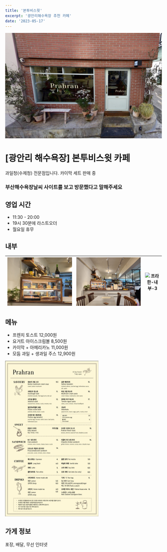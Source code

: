 ```yaml
---
title: '본투비스윗'
excerpt: '광안리해수욕장 추천 카페'
date: '2023-05-17'
---
```

![본투비스윗-전경](https://raw.githubusercontent.com/BeachStory/beach-weather-post/main/%EA%B4%91%EC%95%88%EB%A6%AC/%ED%94%84%EB%9D%BC%ED%95%9C/%E1%84%91%E1%85%B3%E1%84%85%E1%85%A1%E1%84%92%E1%85%A1%E1%86%AB-%E1%84%8C%E1%85%A5%E1%86%AB%E1%84%80%E1%85%A7%E1%86%BC.png)
# [광안리 해수욕장] 본투비스윗 카페
과일청(수제청) 전문점입니다.
카이막 세트 판매 중
### 부산해수욕장날씨 사이트를 보고 방문했다고 말해주세요

## 영업 시간
 - 11:30 - 20:00 
 - 19시 30분에 라스트오더
 - 월요일 휴무
## 내부

<img src="https://raw.githubusercontent.com/BeachStory/beach-weather-post/main/%EA%B4%91%EC%95%88%EB%A6%AC/%ED%94%84%EB%9D%BC%ED%95%9C/%E1%84%91%E1%85%B3%E1%84%85%E1%85%A1%E1%84%92%E1%85%A1%E1%86%AB-%E1%84%82%E1%85%A2%E1%84%87%E1%85%AE-1.jpeg" width="100%" height="100%" alt="프라한-내부-1">|<img src="https://raw.githubusercontent.com/BeachStory/beach-weather-post/main/%EA%B4%91%EC%95%88%EB%A6%AC/%ED%94%84%EB%9D%BC%ED%95%9C/%E1%84%91%E1%85%B3%E1%84%85%E1%85%A1%E1%84%92%E1%85%A1%E1%86%AB-%E1%84%82%E1%85%A2%E1%84%87%E1%85%AE-2.jpeg" width="100%" height="100%" alt="프라한-내부-2">|<img src="https://raw.githubusercontent.com/BeachStory/beach-weather-post/main/%EA%B4%91%EC%95%88%EB%A6%AC/%ED%94%84%EB%9D%BC%ED%95%9C/%E1%84%91%E1%85%B3%E1%84%85%E1%85%A1%E1%84%92%E1%85%A1%E1%86%AB-%E1%84%82%E1%85%A2%E1%84%87%E1%85%AE-3.jpeg" width="100%" height="100%" alt="프라한-내부-3">
---|---|---|

## 메뉴
- 프렌치 토스트 12,000원
- 요거트 아이스크림볼 8,500원
- 카이막 + 아메리카노 11,000원
- 모둠 과일 + 생과일 주스 12,900원
<img src="https://raw.githubusercontent.com/BeachStory/beach-weather-post/main/%EA%B4%91%EC%95%88%EB%A6%AC/%ED%94%84%EB%9D%BC%ED%95%9C/prahran_menu.jpeg" height="500px" width="300px" alt="프라한 메뉴">

## 가게 정보
포장, 배달, 무선 인터넷
